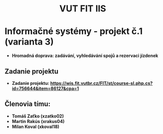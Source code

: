 <div align="center">
    <h1>VUT FIT IIS</h1>
</div>

# Informačné systémy - projekt č.1 (varianta 3)
* **Hromadná doprava: zadávání, vyhledávání spojů a rezervaci jízdenek**

## Zadanie projektu
* **Zadanie projektu: https://wis.fit.vutbr.cz/FIT/st/course-sl.php.cs?id=756644&item=86127&cpa=1**

## Členovia tímu:
* **Tomáš Zaťko (xzatko02)**
* **Martin Rakús (xrakus04)**
* **Milan Koval (xkoval18)**
